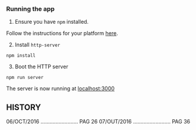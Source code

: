 ### Running the app

1. Ensure you have `npm` installed.

Follow the instructions for your platform [here](https://github.com/npm/npm).

2. Install `http-server`

````
npm install
````

3. Boot the HTTP server

````
npm run server
````

The server is now running at [localhost:3000](localhost:3000)

HISTORY
------------------------------------------------------
06/OCT/2016 ......................... PAG 26
07/OUT/2016 ......................... PAG 36
